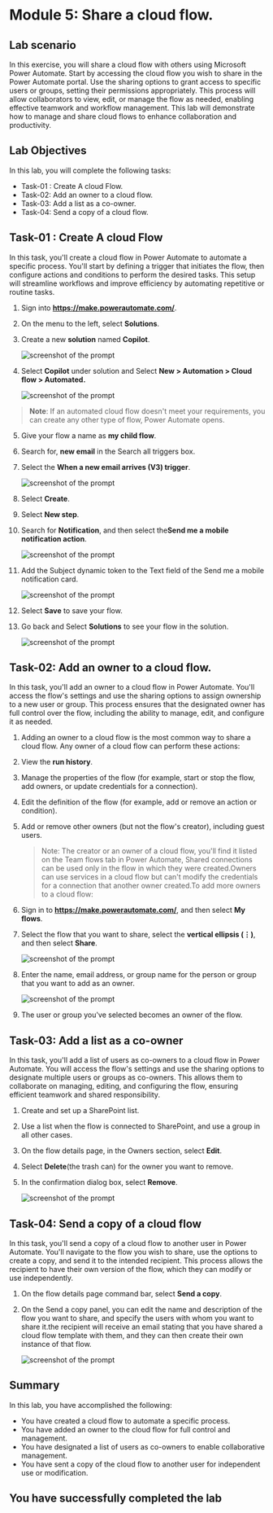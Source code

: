 # Module 5: Share a cloud flow.

## Lab scenario

In this exercise, you will share a cloud flow with others using Microsoft Power Automate. Start by accessing the cloud flow you wish to share in the Power Automate portal. Use the sharing options to grant access to specific users or groups, setting their permissions appropriately. This process will allow collaborators to view, edit, or manage the flow as needed, enabling effective teamwork and workflow management. This lab will demonstrate how to manage and share cloud flows to enhance collaboration and productivity.

## Lab Objectives

In this lab, you will complete the following tasks:

- Task-01 : Create A cloud Flow.
- Task-02: Add an owner to a cloud flow.
- Task-03: Add a list as a co-owner.
- Task-04: Send a copy of a cloud flow.

## Task-01 : Create A cloud Flow

In this task, you'll create a cloud flow in Power Automate to automate a specific process. You'll start by defining a trigger that initiates the flow, then configure actions and conditions to perform the desired tasks. This setup will streamline workflows and improve efficiency by automating repetitive or routine tasks.

1. Sign into **https://make.powerautomate.com/**.
   
2. On the menu to the left, select **Solutions**.
   
3. Create a new **solution** named **Copilot**.

    ![screenshot of the prompt ](../Media/05/solution.png)
    
4. Select **Copilot** under solution and Select **New > Automation > Cloud flow > Automated.**

    ![screenshot of the prompt ](../Media/05/select-new-flow.png)

>**Note**: If an automated cloud flow doesn't meet your requirements, you can create any other type of flow, Power Automate opens.

5. Give your flow a name as **my child flow**.
   
6. Search for, **new email** in the Search all triggers box.
   
7. Select the **When a new email arrives (V3) trigger**.

    ![screenshot of the prompt ](../Media/05/search-trigger.png)
        
8. Select **Create**.
    
9. Select **New step**.
	
10. Search for **Notification**, and then select the**Send me a mobile notification action**.

     ![screenshot of the prompt ](../Media/05/new-notification.png)

11. Add the Subject dynamic token to the Text field of the Send me a mobile notification card.

     ![screenshot of the prompt ](../Media/05/new-email-notification-flow.png)

12. Select **Save** to save your flow.
    
13. Go back and Select **Solutions** to see your flow in the solution.

     ![screenshot of the prompt ](../Media/05/new-flow-inside-solution.png)

## Task-02: Add an owner to a cloud flow.

In this task, you'll add an owner to a cloud flow in Power Automate. You'll access the flow's settings and use the sharing options to assign ownership to a new user or group. This process ensures that the designated owner has full control over the flow, including the ability to manage, edit, and configure it as needed.

1. Adding an owner to a cloud flow is the most common way to share a cloud flow. Any owner of a cloud flow can perform these actions:
   
2. View the **run history**.
   
3. Manage the properties of the flow (for example, start or stop the flow, add owners, or update credentials for a connection).
   
4. Edit the definition of the flow (for example, add or remove an action or condition).
   
5. Add or remove other owners (but not the flow's creator), including guest users.

    > Note: The creator or an owner of a cloud flow, you'll find it listed on the Team flows tab in Power Automate, Shared connections can be used only in the flow in which they were created.Owners can use services in a cloud flow but can't modify the credentials for a connection that another owner created.To add more owners to a cloud flow:

6. Sign in to **https://make.powerautomate.com/**, and then select **My flows**.
   
7. Select the flow that you want to share, select the **vertical ellipsis (⋮)**, and then select **Share**.

     ![screenshot of the prompt ](../Media/view.png)
    
8. Enter the name, email address, or group name for the person or group that you want to add as an owner.

     ![screenshot of the prompt ](../Media/adduser.png)
    
9. The user or group you've selected becomes an owner of the flow.


## Task-03: Add a list as a co-owner

In this task, you'll add a list of users as co-owners to a cloud flow in Power Automate. You will access the flow's settings and use the sharing options to designate multiple users or groups as co-owners. This allows them to collaborate on managing, editing, and configuring the flow, ensuring efficient teamwork and shared responsibility.

1. Create and set up a SharePoint list.
   
2. Use a list when the flow is connected to SharePoint, and use a group in all other cases.

3. On the flow details page, in the Owners section, select **Edit**.
   
4. Select **Delete**(the trash can) for the owner you want to remove.
   
5. In the confirmation dialog box, select **Remove**.

     ![screenshot of the prompt ](../Media/edit.png)
   
## Task-04: Send a copy of a cloud flow

In this task, you'll send a copy of a cloud flow to another user in Power Automate. You'll navigate to the flow you wish to share, use the options to create a copy, and send it to the intended recipient. This process allows the recipient to have their own version of the flow, which they can modify or use independently.

1. On the flow details page command bar, select **Send a copy**.
   
2. On the Send a copy panel, you can edit the name and description of the flow you want to share, and specify the users with whom you want to share it.the recipient will receive an email stating that you have shared a cloud flow template with them, and they can then create their own instance of that flow.

    ![screenshot of the prompt ](../Media/05/sendacopy.png)

## Summary 

In this lab, you have accomplished the following:

- You have created a cloud flow to automate a specific process.
- You have added an owner to the cloud flow for full control and management.
- You have designated a list of users as co-owners to enable collaborative management.
- You have sent a copy of the cloud flow to another user for independent use or modification.


 ## You have successfully completed the lab
 

